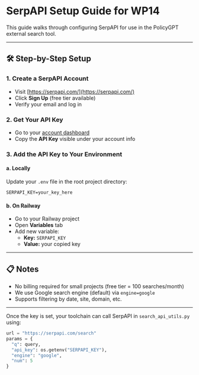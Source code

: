 # SerpAPI Setup Guide for WP14

This guide walks through configuring SerpAPI for use in the PolicyGPT external search tool.

---

## 🛠️ Step-by-Step Setup

### 1. Create a SerpAPI Account
- Visit [https://serpapi.com/](https://serpapi.com/)
- Click **Sign Up** (free tier available)
- Verify your email and log in

### 2. Get Your API Key
- Go to your [account dashboard](https://serpapi.com/dashboard)
- Copy the **API Key** visible under your account info

### 3. Add the API Key to Your Environment

#### a. Locally
Update your `.env` file in the root project directory:
```env
SERPAPI_KEY=your_key_here
```

#### b. On Railway
- Go to your Railway project
- Open **Variables** tab
- Add new variable:
  - **Key:** `SERPAPI_KEY`
  - **Value:** your copied key

---

## 📋 Notes
- No billing required for small projects (free tier = 100 searches/month)
- We use Google search engine (default) via `engine=google`
- Supports filtering by date, site, domain, etc.

---

Once the key is set, your toolchain can call SerpAPI in `search_api_utils.py` using:
```python
url = "https://serpapi.com/search"
params = {
  "q": query,
  "api_key": os.getenv("SERPAPI_KEY"),
  "engine": "google",
  "num": 5
}
```